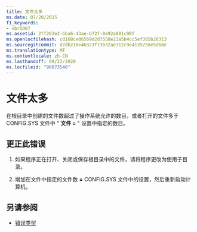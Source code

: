 ```yaml
---
title: 文件太多
ms.date: 07/20/2015
f1_keywords:
- vbrID67
ms.assetid: 2ff203e2-bba6-43ae-b72f-8e92a881c98f
ms.openlocfilehash: cd168ce86569d2d7558e21a5b4cc5ef385b28313
ms.sourcegitcommit: d2db216e46323f73b32ae312c9e4135258e5d68e
ms.translationtype: MT
ms.contentlocale: zh-CN
ms.lasthandoff: 09/22/2020
ms.locfileid: "90873546"
---
```

# <a name="too-many-files"></a>文件太多

在根目录中创建的文件数超过了操作系统允许的数目，或者打开的文件多于 CONFIG.SYS 文件中 " **文件 =** " 设置中指定的数目。  
  
## <a name="to-correct-this-error"></a>更正此错误  
  
1. 如果程序正在打开、关闭或保存根目录中的文件，请将程序更改为使用子目录。  
  
2. 增加在文件中指定的文件数 **=** CONFIG.SYS 文件中的设置，然后重新启动计算机。  
  
## <a name="see-also"></a>另请参阅

- [错误类型](../../programming-guide/language-features/error-types.md)
